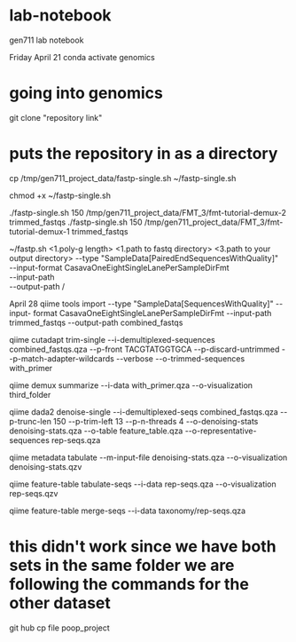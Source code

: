 # lab-notebook
gen711 lab notebook

Friday April 21
conda activate genomics
# going into genomics

git clone "repository link"
# puts the repository in as a directory

cp /tmp/gen711_project_data/fastp-single.sh ~/fastp-single.sh

chmod +x ~/fastp-single.sh

./fastp-single.sh 150 /tmp/gen711_project_data/FMT_3/fmt-tutorial-demux-2 trimmed_fastqs
./fastp-single.sh 150 /tmp/gen711_project_data/FMT_3/fmt-tutorial-demux-1 trimmed_fastqs

~/fastp.sh <1.poly-g length> <1.path to fastq directory>  <3.path to your output directory>   --type "SampleData[PairedEndSequencesWithQuality]"  \
   --input-format CasavaOneEightSingleLanePerSampleDirFmt \
   --input-path <path to your output directory of trimmed fastqs> \
   --output-path <path to an output directory>/<a name for the output files>

April 28
qiime tools import --type "SampleData[SequencesWithQuality]" --input- format CasavaOneEightSingleLanePerSampleDirFmt --input-path trimmed_fastqs --output-path combined_fastqs

qiime cutadapt trim-single --i-demultiplexed-sequences combined_fastqs.qza --p-front TACGTATGGTGCA --p-discard-untrimmed --p-match-adapter-wildcards --verbose --o-trimmed-sequences with_primer

qiime demux summarize --i-data with_primer.qza --o-visualization third_folder

qiime dada2 denoise-single --i-demultiplexed-seqs combined_fastqs.qza --p-trunc-len 150 --p-trim-left 13 --p-n-threads 4 --o-denoising-stats denoising-stats.qza --o-table feature_table.qza --o-representative-sequences rep-seqs.qza

qiime metadata tabulate --m-input-file denoising-stats.qza --o-visualization denoising-stats.qzv

qiime feature-table tabulate-seqs --i-data rep-seqs.qza --o-visualization rep-seqs.qzv

qiime feature-table merge-seqs --i-data taxonomy/rep-seqs.qza
# this didn't work since we have both sets in the same folder we are following the commands for the other dataset

git hub
cp file poop_project
